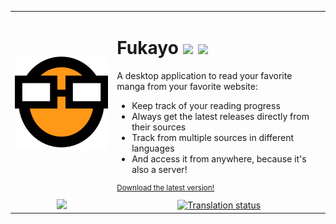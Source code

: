 <table>
  <tr>
    <td align="center">
      <img src="./buildResources/icon_256.png">
    </td>
    <td>
      <h1>
         Fukayo
        <img width="32" src="https://user-images.githubusercontent.com/26584973/205162228-da47dbdf-473b-4fe2-92c9-32a1a978e8b6.png">
        <img width="32" src="https://user-images.githubusercontent.com/26584973/205162072-a9d97b4f-ecb5-4261-8a5d-f791b7ef6a39.png">
      </h1>
      <p>A desktop application to read your favorite manga from your favorite website:</p>
      <ul>
        <li>Keep track of your reading progress</li>
        <li>Always get the latest releases directly from their sources</li>
        <li>Track from multiple sources in different languages</li>
        <li>And access it from anywhere, because it's also a server!</li>
      </ul>
      <sup>
        <a href="https://github.com/JiPaix/Fukayo/releases">
          Download the latest version!
        </a>
      </sup>
    </td>
  </tr>
  <tr>
    <td align="center">
      <a href="https://discord.gg/PskMyueweJ">
        <img width="400" src="https://discordapp.com/api/guilds/1028374527492759582/widget.png?style=banner3">
      </a>
    </td>
    <td align="center">
      <a href="https://hosted.weblate.org/engage/fukayo/">
        <img width="400" src="https://hosted.weblate.org/widgets/fukayo/-/app/open-graph.png" alt="Translation status" />
      </a>
    </td>
  </tr>
</table>
